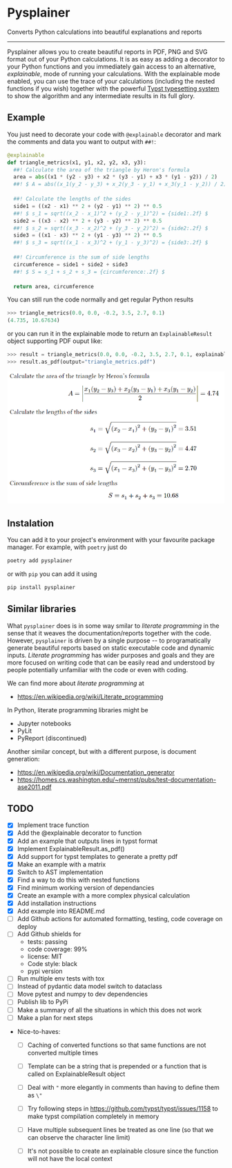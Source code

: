 # Pysplainer

Converts Python calculations into beautiful explanations and reports

----

Pysplainer allows you to create beautiful reports in PDF, PNG and SVG format out of your Python calculations. It is as easy as adding a decorator to your Python functions and you immediately gain access to an alternative, _explainable_, mode of running your calculations. With the explainable mode enabled, you can use the trace of your calculations (including the nested functions if you wish) together with the powerful [Typst typesetting system](https://github.com/typst/typst) to show the algorithm and any intermediate results in its full glory.

## Example

You just need to decorate your code with `@explainable` decorator and mark the comments and data you want to output with `##!`:

```python
@explainable
def triangle_metrics(x1, y1, x2, y2, x3, y3):
  ##! Calculate the area of the triangle by Heron's formula
  area = abs((x1 * (y2 - y3) + x2 * (y3 - y1) + x3 * (y1 - y2)) / 2)
  ##! $ A = abs((x_1(y_2 - y_3) + x_2(y_3 - y_1) + x_3(y_1 - y_2)) / 2) = {area:.2f} $

  ##! Calculate the lengths of the sides
  side1 = ((x2 - x1) ** 2 + (y2 - y1) ** 2) ** 0.5
  ##! $ s_1 = sqrt((x_2 - x_1)^2 + (y_2 - y_1)^2) = {side1:.2f} $
  side2 = ((x3 - x2) ** 2 + (y3 - y2) ** 2) ** 0.5
  ##! $ s_2 = sqrt((x_3 - x_2)^2 + (y_3 - y_2)^2) = {side2:.2f} $
  side3 = ((x1 - x3) ** 2 + (y1 - y3) ** 2) ** 0.5
  ##! $ s_3 = sqrt((x_1 - x_3)^2 + (y_1 - y_3)^2) = {side3:.2f} $

  ##! Circumference is the sum of side lengths
  circumference = side1 + side2 + side3
  ##! $ S = s_1 + s_2 + s_3 = {circumference:.2f} $

  return area, circumference
```

You can still run the code normally and get regular Python results

```python
>>> triangle_metrics(0.0, 0.0, -0.2, 3.5, 2.7, 0.1)
(4.735, 10.67634)
```

or you can run it in the explainable mode to return an `ExplainableResult` object supporting PDF ouput like:

```python
>>> result = triangle_metrics(0.0, 0.0, -0.2, 3.5, 2.7, 0.1, explainable=True)
>>> result.as_pdf(output="triangle_metrics.pdf")
```

<img src="tests/data/triangle_metrics.png" alt="Triangle metrics PDF output" style="width:600px" />

## Instalation

You can add it to your project's environment with your favourite package manager. For example, with `poetry` just do

```bash
poetry add pysplainer
```

or with `pip` you can add it using

```bash
pip install pysplainer
```

## Similar libraries

What `pysplainer` does is in some way smilar to _literate programming_ in the sense that it weaves the documentation/reports together with the code. However, `pysplainer` is driven by a single purpose -- to programatically generate beautiful reports based on static executable code and dynamic inputs. _Literate programming_ has wider purposes and goals and they are more focused on writing code that can be easily read and understood by people potentially unfamiliar with the code or even with coding.  

We can find more about _literate programming_ at

- https://en.wikipedia.org/wiki/Literate_programming

In Python, literate programming libraries might be

- Jupyter notebooks
- PyLit
- PyReport (discontinued)

Another similar concept, but with a different purpose, is document generation:
- https://en.wikipedia.org/wiki/Documentation_generator
- https://homes.cs.washington.edu/~mernst/pubs/test-documentation-ase2011.pdf

## TODO

- [x] Implement trace function
- [x] Add the @explainable decorator to function
- [x] Add an example that outputs lines in typst format
- [x] Implement ExplainableResult.as_pdf()
- [x] Add support for typst templates to generate a pretty pdf
- [x] Make an example with a matrix
- [x] Switch to AST implementation
- [x] Find a way to do this with nested functions
- [x] Find minimum working version of dependancies
- [x] Create an example with a more complex physical calculation
- [x] Add installation instructions
- [x] Add example into README.md
- [ ] Add Github actions for automated formatting, testing, code coverage on deploy
- [ ] Add Github shields for
  - tests: passing
  - code coverage: 99%
  - license: MIT
  - Code style: black
  - pypi version
- [ ] Run multiple env tests with tox
- [ ] Instead of pydantic data model switch to dataclass
- [ ] Move pytest and numpy to dev dependencies
- [ ] Publish lib to PyPi
- [ ] Make a summary of all the situations in which this does not work
- [ ] Make a plan for next steps
- Nice-to-haves:
  - [ ] Caching of converted functions so that same functions are not converted multiple times
  - [ ] Template can be a string that is prepended or a function that is called on ExplainableResult object
  - [ ] Deal with `"` more elegantly in comments than having to define them as `\"`
  - [ ] Try following steps in https://github.com/typst/typst/issues/1158 to make typst compilation completely in memory
  - [ ] Have multiple subsequent lines be treated as one line (so that we can observe the character line limit)
  - [ ] It's not possible to create an explainable closure since the function will not have the local context
 